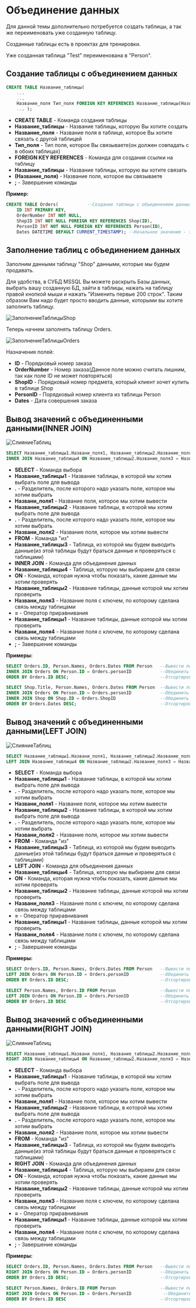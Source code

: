 # Объединение данных
Для данной темы дополнительно потребуется создать таблицы, а так же переименовать уже созданную таблицу.

Созданные таблицы есть в проектах для тренировки.

Уже созданная таблица "Test" переименована в "Person".

## Создание таблицы с объединением данных
```SQL
CREATE TABLE Название_таблицы(
	...
	...
	Название_поля Тип_поля FOREIGN KEY REFERENCES Название_таблицы(Название_поля),
	... );
```

* **CREATE TABLE** - Команда создания таблицы
* **Название_таблицы** - Название таблицы, которую Вы хотите создать
* **Название_поля** - Название поля в таблице, которое Вы хотите связать с другой таблицей
* **Тип_поля** - Тип поля, которое Вы связываете(он должен совпадать с в обоих таблицах)
* **FOREIGN KEY REFERENCES** - Команда для создания ссылки на таблицу
* **Название_таблицы** - Название таблицы, которую вы хотите связать
* **(Название_поля)** - Название поля, которое вы связываете
* **;** - Завершение команды

**Пример:**

```SQL
CREATE TABLE Orders(           --Создание таблицы с объединением данных
	ID INT PRIMARY KEY,
	OrderNumber INT NOT NULL,
	ShopID INT NOT NULL FOREIGN KEY REFERENCES Shop(ID),
	PersonID INT NOT NULL FOREIGN KEY REFERENCES Person(ID),
	Dates DATETIME DEFAULT CURRENT_TIMESTAMP); --Начальное значение - это текущая дата
```

## Заполнение таблиц с объединением данных
Заполним данными таблицу "Shop" данными, которые мы будем продавать.

Для удобства, в СУБД MSSQL Вы можете раскрыть Базы данных, выбрать вашу созданную БД, зайти в таблицы, нажать на таблицу правой кнопкой мыши и нажать "Изменить первые 200 строк". Таким образом Вам надо будет просто вводить данные, которыми вы хотите заполнить таблицу.

![ЗаполнениеТаблицыShop](https://github.com/Barsuchek/SQL-theory/blob/main/Info/Photo/ОбъединениеДанных/ТаблицаShop.png)

Теперь начнем заполнять таблицу Orders.

![ЗаполнениеТаблицыOrders](https://github.com/Barsuchek/SQL-theory/blob/main/Info/Photo/ОбъединениеДанных/ЗаполнениеТаблицыOrders.png)

Назначения полей:
* **ID** - Порядковый номер заказа
* **OrderNumber** - Номер заказа(Данное поле можно считать лишним, так как поле ID не может повторяться)
* **ShopID** - Порядковый номер предмета, который клиент хочет купить в таблице Shop
* **PersonID** - Порядковый номер клиента из таблицы Person
* **Dates** - Дата совершения заказа

## Вывод значений с объединенными данными(INNER JOIN)
![СлияниеТаблиц](https://github.com/Barsuchek/SQL-theory/blob/main/Info/Photo/ОбъединениеДанных/СлияниеТаблиц.png)

```SQL
SELECT Название_таблицы1.Названи_поля1, Название_таблицы2.Название_поля2, ... FROM Название_таблицы3
INNER JOIN Название_таблицы4 ON Название_таблицы2.Название_поля3 = Название_таблицы1.Название_поля4;
```

* **SELECT** - Команда выбора
* **Название_таблицы1** - Название таблицы, в которой мы хотим выбрать поле для вывода
* **.** - Разделитель, после которого надо указать поле, которое мы хотим выбрать
* **Названи_поля1** - Название поля, которое мы хотим вывести
* **Название_таблицы2** - Название таблицы, в которой мы хотим выбрать поле для вывода
* **.** - Разделитель, после которого надо указать поле, которое мы хотим выбрать
* **Названи_поля2** - Название поля, которое мы хотим вывести
* **FROM** - Команда "из"
* **Название_таблицы3** - Таблица, из которой мы будем выводить данные(из этой таблицы будут браться данные и проверяться с таблицами)
* **INNER JOIN** - Команда для объединения данных
* **Название_таблицы4** - Таблица, которую мы выбираем для связи
* **ON** - Команда, которая нужна чтобы показать, какие данные мы хотим проверять
* **Название_таблицы2** - Название таблицы, данные которой мы хотим проверить
* **Названи_поля3** - Название поля с ключем, по которому сделана связь между таблицами
* **=** - Оператор приравнивания
* **Название_таблицы1** - Название таблицы, данные которой мы хотим проверить
* **Названи_поля4** - Название поля с ключем, по которому сделана связь между таблицами
* **;** - Завершение команды

**Примеры:**

```SQL
SELECT Orders.ID, Person.Names, Orders.Dates FROM Person   --Вывести поле ID из таблицы Orders, поле Names из таблицы Person и поле Dates из таблицы Orders, выбирая данные для сравнения из таблицы Person
INNER JOIN Orders ON Person.ID = Orders.personID           --Обединить таблицу Person и Orders, вывести поля, где Person.ID = Orders.PersonID
ORDER BY Orders.ID DESC;                                   --Отсортировать выведенные данные в порядке убывания по полю ID в таблице Orders
```

```SQL
SELECT Shop.Title, Person.Names, Orders.Dates FROM Person  --Вывести поле Title из таблицы Shop, поле Names из таблицы Person и поле Dates из таблицы Orders, выбирая данные для сравнения из таблицы Person
INNER JOIN Orders ON Person.ID = Orders.personID           --Обединить таблицу Person и Orders, вывести поля, где Person.ID = Orders.PersonID
INNER JOIN Shop ON Shop.ID = Orders.ShopID                 --Обединить таблицу Person и Shop, вывести поля, где Shop.ID = Orders.ShopID
ORDER BY Orders.Dates DESC;                                --Отсортировать выведенные данные в порядке убывания по полю Dates в таблице Orders
```

## Вывод значений с объединенными данными(LEFT JOIN)
![СлияниеТаблиц](https://github.com/Barsuchek/SQL-theory/blob/main/Info/Photo/ОбъединениеДанных/СлияниеТаблиц.png)

```SQL
SELECT Название_таблицы1.Названи_поля1, Название_таблицы2.Название_поля2, ... FROM Название_таблицы3
LEFT JOIN Название_таблицы4 ON Название_таблицы2.Название_поля3 = Название_таблицы1.Название_поля4;
```

* **SELECT** - Команда выбора
* **Название_таблицы1** - Название таблицы, в которой мы хотим выбрать поле для вывода
* **.** - Разделитель, после которого надо указать поле, которое мы хотим выбрать
* **Названи_поля1** - Название поля, которое мы хотим вывести
* **Название_таблицы2** - Название таблицы, в которой мы хотим выбрать поле для вывода
* **.** - Разделитель, после которого надо указать поле, которое мы хотим выбрать
* **Названи_поля2** - Название поля, которое мы хотим вывести
* **FROM** - Команда "из"
* **Название_таблицы3** - Таблица, из которой мы будем выводить данные(из этой таблицы будут браться данные и проверяться с таблицами)
* **LEFT JOIN** - Команда для объединения данных
* **Название_таблицы4** - Таблица, которую мы выбираем для связи
* **ON** - Команда, которая нужна чтобы показать, какие данные мы хотим проверять
* **Название_таблицы2** - Название таблицы, данные которой мы хотим проверить
* **Названи_поля3** - Название поля с ключем, по которому сделана связь между таблицами
* **=** - Оператор приравнивания
* **Название_таблицы1** - Название таблицы, данные которой мы хотим проверить
* **Названи_поля4** - Название поля с ключем, по которому сделана связь между таблицами
* **;** - Завершение команды

**Примеры:**

```SQL
SELECT Orders.ID, Person.Names, Orders.Dates FROM Person   --Вывести поле ID из таблицы Orders, поле Names из таблицы Person и поле Dates из таблицы Orders, выбирая данные для сравнения из таблицы Person
LEFT JOIN Orders ON Person.ID = Orders.personID            --Обединить таблицу Person и Orders, вывести поля, где Person.ID = Orders.PersonID
ORDER BY Orders.ID DESC;                                   --Отсортировать выведенные данные в порядке убывания по полю ID в таблице Orders
```

```SQL
SELECT Person.Names, Orders.ID FROM Person                 --Вывести поле Names из таблицы Person и поле ID из таблицы Orders, выбирая данные для сравнения из таблицы Person
LEFT JOIN Orders ON Person.ID = Orders.PersonID            --Обединить таблицу Person и Orders, вывести поля, где Person.ID = Orders.PersonID
ORDER BY Orders.ID DESC                                    --Отсортировать выведенные данные в порядке убывания по полю ID в таблице Orders
```

## Вывод значений с объединенными данными(RIGHT JOIN)
![СлияниеТаблиц](https://github.com/Barsuchek/SQL-theory/blob/main/Info/Photo/ОбъединениеДанных/СлияниеТаблиц.png)

```SQL
SELECT Название_таблицы1.Названи_поля1, Название_таблицы2.Название_поля2, ... FROM Название_таблицы3
RIGHT JOIN Название_таблицы4 ON Название_таблицы2.Название_поля3 = Название_таблицы1.Название_поля4;
```

* **SELECT** - Команда выбора
* **Название_таблицы1** - Название таблицы, в которой мы хотим выбрать поле для вывода
* **.** - Разделитель, после которого надо указать поле, которое мы хотим выбрать
* **Названи_поля1** - Название поля, которое мы хотим вывести
* **Название_таблицы2** - Название таблицы, в которой мы хотим выбрать поле для вывода
* **.** - Разделитель, после которого надо указать поле, которое мы хотим выбрать
* **Названи_поля2** - Название поля, которое мы хотим вывести
* **FROM** - Команда "из"
* **Название_таблицы3** - Таблица, из которой мы будем выводить данные(из этой таблицы будут браться данные и проверяться с таблицами)
* **RIGHT JOIN** - Команда для объединения данных
* **Название_таблицы4** - Таблица, которую мы выбираем для связи
* **ON** - Команда, которая нужна чтобы показать, какие данные мы хотим проверять
* **Название_таблицы2** - Название таблицы, данные которой мы хотим проверить
* **Названи_поля3** - Название поля с ключем, по которому сделана связь между таблицами
* **=** - Оператор приравнивания
* **Название_таблицы1** - Название таблицы, данные которой мы хотим проверить
* **Названи_поля4** - Название поля с ключем, по которому сделана связь между таблицами
* **;** - Завершение команды

**Примеры:**

```SQL
SELECT Orders.ID, Person.Names, Orders.Dates FROM Person   --Вывести поле ID из таблицы Orders, поле Names из таблицы Person и поле Dates из таблицы Orders, выбирая данные для сравнения из таблицы Person
RIGHT JOIN Orders ON Person.ID = Orders.personID           --Обединить таблицу Person и Orders, вывести поля, где Person.ID = Orders.PersonID
ORDER BY Orders.ID DESC;                                   --Отсортировать выведенные данные в порядке убывания по полю ID в таблице Orders
```

```SQL
SELECT Person.Names, Orders.ID FROM Person                 --Вывести поле Names из таблицы Person и поле ID из таблицы Orders, выбирая данные для сравнения из таблицы Person
RIGHT JOIN Orders ON Person.ID = Orders.PersonID            --Обединить таблицу Person и Orders, вывести поля, где Person.ID = Orders.PersonID
ORDER BY Orders.ID DESC                                    --Отсортировать выведенные данные в порядке убывания по полю ID в таблице Orders
```
